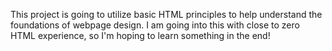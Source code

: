 This project is going to utilize basic HTML principles to help understand the foundations of webpage design. I am going into this with close to zero HTML experience, so I'm hoping to learn something in the end!